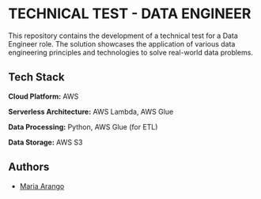 # TECHNICAL TEST - DATA ENGINEER

This repository contains the development of a technical test for a Data Engineer role. The solution showcases the application of various data engineering principles and technologies to solve real-world data problems.

## Tech Stack

**Cloud Platform:**  AWS 

**Serverless Architecture:** AWS Lambda, AWS Glue  

**Data Processing:** Python, AWS Glue (for ETL)

**Data Storage:** AWS S3

## Authors

- [Maria Arango](maria.arango@btgpactual.com)
